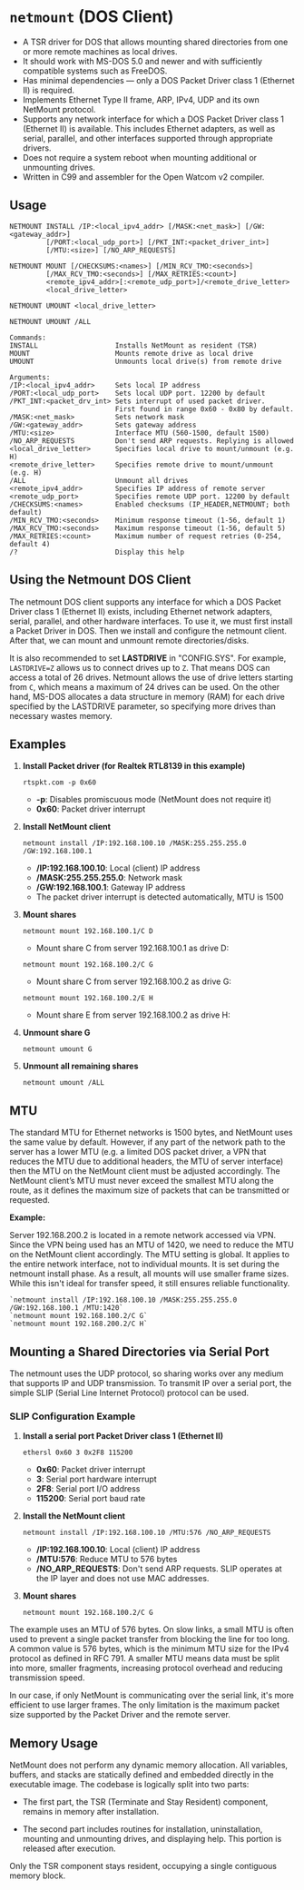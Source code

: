 # `netmount` (DOS Client)

- A TSR driver for DOS that allows mounting shared directories from one or more remote machines as local drives.
- It should work with MS-DOS 5.0 and newer and with sufficiently compatible systems such as FreeDOS.
- Has minimal dependencies — only a DOS Packet Driver class 1 (Ethernet II) is required.
- Implements Ethernet Type II frame, ARP, IPv4, UDP and its own NetMount protocol.
- Supports any network interface for which a DOS Packet Driver class 1 (Ethernet II) is available.
  This includes Ethernet adapters, as well as serial, parallel, and other interfaces supported through
  appropriate drivers.
- Does not require a system reboot when mounting additional or unmounting drives.
- Written in C99 and assembler for the Open Watcom v2 compiler.

## Usage
```
NETMOUNT INSTALL /IP:<local_ipv4_addr> [/MASK:<net_mask>] [/GW:<gateway_addr>]
         [/PORT:<local_udp_port>] [/PKT_INT:<packet_driver_int>]
         [/MTU:<size>] [/NO_ARP_REQUESTS]

NETMOUNT MOUNT [/CHECKSUMS:<names>] [/MIN_RCV_TMO:<seconds>]
         [/MAX_RCV_TMO:<seconds>] [/MAX_RETRIES:<count>]
         <remote_ipv4_addr>[:<remote_udp_port>]/<remote_drive_letter>
         <local_drive_letter>

NETMOUNT UMOUNT <local_drive_letter>

NETMOUNT UMOUNT /ALL

Commands:
INSTALL                   Installs NetMount as resident (TSR)
MOUNT                     Mounts remote drive as local drive
UMOUNT                    Unmounts local drive(s) from remote drive

Arguments:
/IP:<local_ipv4_addr>     Sets local IP address
/PORT:<local_udp_port>    Sets local UDP port. 12200 by default
/PKT_INT:<packet_drv_int> Sets interrupt of used packet driver.
                          First found in range 0x60 - 0x80 by default.
/MASK:<net_mask>          Sets network mask
/GW:<gateway_addr>        Sets gateway address
/MTU:<size>               Interface MTU (560-1500, default 1500)
/NO_ARP_REQUESTS          Don't send ARP requests. Replying is allowed
<local_drive_letter>      Specifies local drive to mount/unmount (e.g. H)
<remote_drive_letter>     Specifies remote drive to mount/unmount (e.g. H)
/ALL                      Unmount all drives
<remote_ipv4_addr>        Specifies IP address of remote server
<remote_udp_port>         Specifies remote UDP port. 12200 by default
/CHECKSUMS:<names>        Enabled checksums (IP_HEADER,NETMOUNT; both default)
/MIN_RCV_TMO:<seconds>    Minimum response timeout (1-56, default 1)
/MAX_RCV_TMO:<seconds>    Maximum response timeout (1-56, default 5)
/MAX_RETRIES:<count>      Maximum number of request retries (0-254, default 4)
/?                        Display this help
```

## Using the Netmount DOS Client
The netmount DOS client supports any interface for which a DOS Packet Driver class 1 (Ethernet II) exists,
including Ethernet network adapters, serial, parallel, and other hardware interfaces.
To use it, we must first install a Packet Driver in DOS. Then we install and configure the netmount client.
After that, we can mount and unmount remote directories/disks.

It is also recommended to set **LASTDRIVE** in "CONFIG.SYS". For example, `LASTDRIVE=Z` allows us to connect
drives up to `Z`. That means DOS can access a total of 26 drives. Netmount allows the use of drive letters
starting from `C`, which means a maximum of 24 drives can be used. On the other hand, MS-DOS allocates
a data structure in memory (RAM) for each drive specified by the LASTDRIVE parameter, so specifying more
drives than necessary wastes memory.


## Examples

1. **Install Packet driver (for Realtek RTL8139 in this example)**

    `rtspkt.com -p 0x60`

    - **-p**: Disables promiscuous mode (NetMount does not require it)
    - **0x60**: Packet driver interrupt

2. **Install NetMount client**

    `netmount install /IP:192.168.100.10 /MASK:255.255.255.0 /GW:192.168.100.1`

    - **/IP:192.168.100.10**: Local (client) IP address
    - **/MASK:255.255.255.0**: Network mask
    - **/GW:192.168.100.1**: Gateway IP address
    - The packet driver interrupt is detected automatically, MTU is 1500

3. **Mount shares**

    `netmount mount 192.168.100.1/C D`

    - Mount share C from server 192.168.100.1 as drive D:

    `netmount mount 192.168.100.2/C G`

    - Mount share C from server 192.168.100.2 as drive G:

    `netmount mount 192.168.100.2/E H`

    - Mount share E from server 192.168.100.2 as drive H:

4. **Unmount share G**

    `netmount umount G`

5. **Unmount all remaining shares**

    `netmount umount /ALL`

## MTU

The standard MTU for Ethernet networks is 1500 bytes, and NetMount uses the same value by default.
However, if any part of the network path to the server has a lower MTU (e.g. a limited DOS packet driver,
a VPN that reduces the MTU due to additional headers, the MTU of server interface) then the MTU
on the NetMount client must be adjusted accordingly. The NetMount client’s MTU must never exceed
the smallest MTU along the route, as it defines the maximum size of packets that can be transmitted
or requested.

**Example:**

Server 192.168.200.2 is located in a remote network accessed via VPN. Since the VPN being used has
an MTU of 1420, we need to reduce the MTU on the NetMount client accordingly. The MTU setting is global.
It applies to the entire network interface, not to individual mounts. It is set during the netmount
install phase. As a result, all mounts will use smaller frame sizes. While this isn't ideal for transfer
speed, it still ensures reliable functionality.

    `netmount install /IP:192.168.100.10 /MASK:255.255.255.0 /GW:192.168.100.1 /MTU:1420`
    `netmount mount 192.168.100.2/C G`
    `netmount mount 192.168.200.2/C H`


## Mounting a Shared Directories via Serial Port

The netmount uses the UDP protocol, so sharing works over any medium that supports IP and UDP transmission.
To transmit IP over a serial port, the simple SLIP (Serial Line Internet Protocol) protocol can be used.

### SLIP Configuration Example

1. **Install a serial port Packet Driver class 1 (Ethernet II)**

    `ethersl 0x60 3 0x2F8 115200`

    - **0x60**: Packet driver interrupt
    - **3**: Serial port hardware interrupt
    - **2F8**: Serial port I/O address
    - **115200**: Serial port baud rate

2. **Install the NetMount client**

    `netmount install /IP:192.168.100.10 /MTU:576 /NO_ARP_REQUESTS`

    - **/IP:192.168.100.10**: Local (client) IP address
    - **/MTU:576**: Reduce MTU to 576 bytes
    - **/NO_ARP_REQUESTS**: Don't send ARP requests. SLIP operates at the IP layer and does not use MAC addresses.

3. **Mount shares**

    `netmount mount 192.168.100.2/C G`

The example uses an MTU of 576 bytes. On slow links, a small MTU is often used to prevent a single packet
transfer from blocking the line for too long. A common value is 576 bytes, which is the minimum MTU size
for the IPv4 protocol as defined in RFC 791. A smaller MTU means data must be split into more, smaller
fragments, increasing protocol overhead and reducing transmission speed.

In our case, if only NetMount is communicating over the serial link, it's more efficient to use larger frames.
The only limitation is the maximum packet size supported by the Packet Driver and the remote server.


## Memory Usage

NetMount does not perform any dynamic memory allocation. All variables, buffers, and stacks
are statically defined and embedded directly in the executable image. The codebase is
logically split into two parts:

- The first part, the TSR (Terminate and Stay Resident) component, remains in memory
  after installation.

- The second part includes routines for installation, uninstallation, mounting and unmounting
  drives, and displaying help. This portion is released after execution.

Only the TSR component stays resident, occupying a single contiguous memory block.

